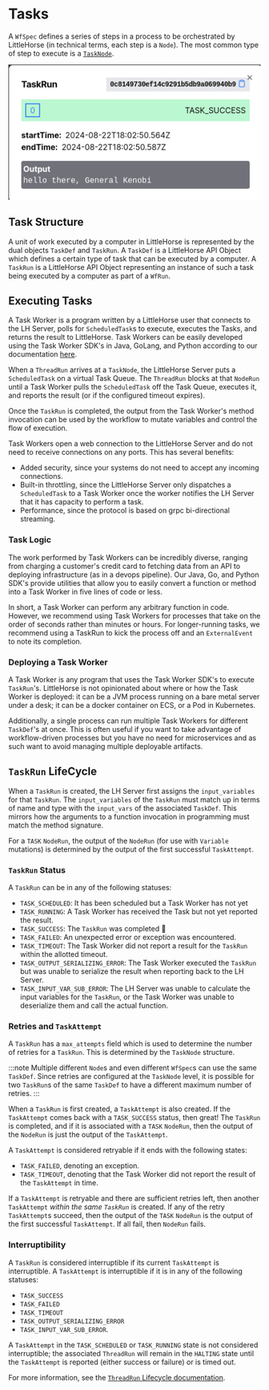 # Tasks

A `WfSpec` defines a series of steps in a process to be orchestrated by LittleHorse (in technical terms, each step is a `Node`). The most common type of step to execute is a [`TaskNode`](../08-api.md#tasknode).

![Output of a TaskRun](./task-output.png)

## Task Structure

A unit of work executed by a computer in LittleHorse is represented by the dual objects `TaskDef` and `TaskRun`. A `TaskDef` is a LittleHorse API Object which defines a certain type of task that can be executed by a computer. A `TaskRun` is a LittleHorse API Object representing an instance of such a task being executed by a computer as part of a `WfRun`.

## Executing Tasks

A Task Worker is a program written by a LittleHorse user that connects to the LH Server, polls for `ScheduledTask`s to execute, executes the Tasks, and returns the result to LittleHorse. Task Workers can be easily developed using the Task Worker SDK's in Java, GoLang, and Python according to our documentation [here](../05-developer-guide/05-task-worker-development.md).

When a `ThreadRun` arrives at a `TaskNode`, the LittleHorse Server puts a `ScheduledTask` on a virtual Task Queue. The `ThreadRun` blocks at that `NodeRun` until a Task Worker pulls the `ScheduledTask` off the Task Queue, executes it, and reports the result (or if the configured timeout expires).

Once the `TaskRun` is completed, the output from the Task Worker's method invocation can be used by the workflow to mutate variables and control the flow of execution.

Task Workers open a web connection to the LittleHorse Server and do not need to receive connections on any ports. This has several benefits:

* Added security, since your systems do not need to accept any incoming connections.
* Built-in throttling, since the LittleHorse Server only dispatches a `ScheduledTask` to a Task Worker once the worker notifies the LH Server that it has capacity to perform a task.
* Performance, since the protocol is based on grpc bi-directional streaming.

### Task Logic

The work performed by Task Workers can be incredibly diverse, ranging from charging a customer's credit card to fetching data from an API to deploying infrastructure (as in a devops pipeline). Our Java, Go, and Python SDK's provide utilities that allow you to easily convert a function or method into a Task Worker in five lines of code or less.

In short, a Task Worker can perform any arbitrary function in code. However, we recommend using Task Workers for processes that take on the order of seconds rather than minutes or hours. For longer-running tasks, we recommend using a TaskRun to kick the process off and an `ExternalEvent` to note its completion.

### Deploying a Task Worker

A Task Worker is any program that uses the Task Worker SDK's to execute `TaskRun`'s. LittleHorse is not opinionated about where or how the Task Worker is deployed: it can be a JVM process running on a bare metal server under a desk; it can be a docker container on ECS, or a Pod in Kubernetes.

Additionally, a single process can run multiple Task Workers for different `TaskDef`'s at once. This is often useful if you want to take advantage of workflow-driven processes but you have no need for microservices and as such want to avoid managing multiple deployable artifacts.


## `TaskRun` LifeCycle

When a `TaskRun` is created, the LH Server first assigns the `input_variables` for that `TaskRun`. The `input_variables` of the `TaskRun` must match up in terms of name and type with the `input_vars` of the associated `TaskDef`. This mirrors how the arguments to a function invocation in programming must match the method signature.

For a `TASK` `NodeRun`, the output of the `NodeRun` (for use with `Variable` mutations) is determined by the output of the first successful `TaskAttempt`.

### `TaskRun` Status

A `TaskRun` can be in any of the following statuses:

* `TASK_SCHEDULED`: It has been scheduled but a Task Worker has not yet
* `TASK_RUNNING`: A Task Worker has received the Task but not yet reported the result.
* `TASK_SUCCESS`: The `TaskRun` was completed :slightly_smiling_face:
* `TASK_FAILED`: An unexpected error or exception was encountered.
* `TASK_TIMEOUT`: The Task Worker did not report a result for the `TaskRun` within the allotted timeout.
* `TASK_OUTPUT_SERIALIZING_ERROR`: The Task Worker executed the `TaskRun` but was unable to serialize the result when reporting back to the LH Server.
* `TASK_INPUT_VAR_SUB_ERROR`: The LH Server was unable to calculate the input variables for the `TaskRun`, or the Task Worker was unable to deserialize them and call the actual function.

### Retries and `TaskAttempt`

A `TaskRun` has a `max_attempts` field which is used to determine the number of retries for a `TaskRun`. This is determined by the `TaskNode` structure.

:::note
Multiple different `Node`s and even different `WfSpec`s can use the same `TaskDef`. Since retries are configured at the `TaskNode` level, it is possible for two `TaskRun`s of the same `TaskDef` to have a different maximum number of retries.
:::

When a `TaskRun` is first created, a `TaskAttempt` is also created. If the `TaskAttempt` comes back with a `TASK_SUCCESS` status, then great! The `TaskRun` is completed, and if it is associated with a `TASK` `NodeRun`, then the output of the `NodeRun` is just the output of the `TaskAttempt`.

A `TaskAttempt` is considered retryable if it ends with the following states:
* `TASK_FAILED`, denoting an exception.
* `TASK_TIMEOUT`, denoting that the Task Worker did not report the result of the `TaskAttempt` in time.

If a `TaskAttempt` is retryable and there are sufficient retries left, then another `TaskAttempt` _within the same `TaskRun`_ is created. If any of the retry `TaskAttempt`s succeed, then the output of the `TASK` `NodeRun` is the output of the first successful `TaskAttempt`. If all fail, then `NodeRun` fails.

### Interruptibility

A `TaskRun` is considered interruptible if its current `TaskAttempt` is interruptible. A `TaskAttempt` is interruptible if it is in any of the following statuses:

* `TASK_SUCCESS`
* `TASK_FAILED`
* `TASK_TIMEOUT`
* `TASK_OUTPUT_SERIALIZING_ERROR`
* `TASK_INPUT_VAR_SUB_ERROR`.

A `TaskAttempt` in the `TASK_SCHEDULED` or `TASK_RUNNING` state is not considered interruptible; the associated `ThreadRun` will remain in the `HALTING` state until the `TaskAttempt` is reported (either success or failure) or is timed out.

For more information, see the [`ThreadRun` Lifecycle documentation](./01-workflows.md#threading-model).